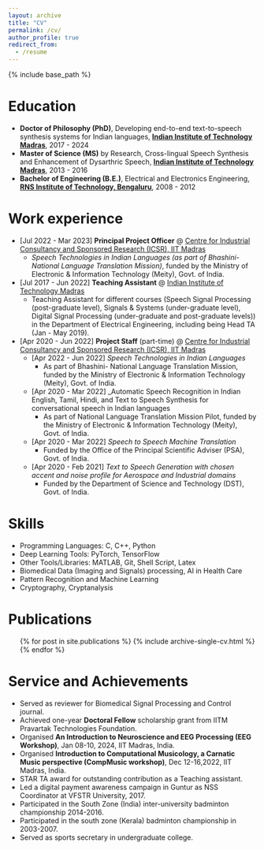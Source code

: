 ```yaml
---
layout: archive
title: "CV"
permalink: /cv/
author_profile: true
redirect_from:
  - /resume
---
```


{% include base_path %}

Education
======
* **Doctor of Philosophy (PhD)**, Developing end-to-end text-to-speech synthesis systems for Indian languages, **[Indian Institute of Technology Madras](https://www.iitm.ac.in/)**, 2017 - 2024
* **Master of Science (MS)** by Research, Cross-lingual Speech Synthesis and Enhancement of Dysarthric Speech, **[Indian Institute of Technology Madras](https://www.iitm.ac.in/)**, 2013 - 2016
* **Bachelor of Engineering (B.E.)**, Electrical and Electronics Engineering, **[RNS Institute of Technology, Bengaluru](https://www.rnsit.ac.in/)**, 2008 - 2012

Work experience
======
* \[Jul 2022 - Mar 2023\] **Principal Project Officer** @ [Centre for Industrial Consultancy and Sponsored Research (ICSR), IIT Madras](https://icandsr.iitm.ac.in/)
  * _Speech Technologies in Indian Languages (as part of Bhashini- National Language Translation Mission)_, funded by the Ministry of Electronic & Information Technology (Meity), Govt. of India.
* \[Jul 2017 - Jun 2022\] **Teaching Assistant** @ [Indian Institute of Technology Madras](https://www.iitm.ac.in)
  * Teaching Assistant for different courses (Speech Signal Processing (post-graduate level), Signals & Systems (under-graduate level), Digital Signal Processing (under-graduate and post-graduate levels)) in the Department of Electrical Engineering, including being Head TA (Jan - May 2019).
* \[Apr 2020 - Jun 2022\] **Project Staff** (part-time) @ [Centre for Industrial Consultancy and Sponsored Research (ICSR), IIT Madras](https://icandsr.iitm.ac.in/)
  * [Apr 2022 - Jun 2022] _Speech Technologies in Indian Languages_
    * As part of Bhashini- National Language Translation Mission, funded by the Ministry of Electronic & Information Technology (Meity), Govt. of India.
  * [Apr 2020 - Mar 2022] _Automatic Speech Recognition in Indian English, Tamil, Hindi, and Text to Speech Synthesis for conversational speech in Indian languages
    * As part of National Language Translation Mission Pilot, funded by the Ministry of Electronic & Information Technology (Meity), Govt. of India.
  * [Apr 2020 - Mar 2022] _Speech to Speech Machine Translation_
    * Funded by the Office of the Principal Scientific Adviser (PSA), Govt. of India.
  * [Apr 2020 - Feb 2021] _Text to Speech Generation with chosen accent and noise profile for Aerospace and Industrial domains_
    * Funded by the Department of Science and Technology (DST), Govt. of India.
 <!-- * <details> <summary>Click to see the full list of projects assisted!</summary><pre> [Apr 2022 - Jun 2022] _Speech Technologies in Indian Languages (as part of Bhashini- National Language Translation Mission)_, funded by the Ministry of Electronic & Information Technology (Meity), Govt. of India. <br> [Apr 2020 - Mar 2022] _Automatic Speech Recognition in Indian English, Tamil, Hindi, and Text to Speech Synthesis for conversational speech in Indian languages (as part of National Language Translation Mission Pilot)_, funded by the Ministry of Electronic & Information Technology (Meity), Govt. of India. <br> [Apr 2020 - Mar 2022] _Speech to Speech Machine Translation_, funded by the Office of the Principal Scientific Adviser (PSA), Govt. of India. <br> [Apr 2020 - Feb 2021] _Text to Speech Generation with chosen accent and noise profile for Aerospace and Industrial domains_, funded by the Department of Science and Technology (DST), Govt. of India. </pre></details> -->

Skills
======
* Programming Languages: C, C++, Python
* Deep Learning Tools: PyTorch, TensorFlow
* Other Tools/Libraries: MATLAB, Git, Shell Script, Latex
* Biomedical Data (Imaging and Signals) processing, AI in Health Care
* Pattern Recognition and Machine Learning
* Cryptography, Cryptanalysis

Publications
======
  <ul>{% for post in site.publications %}
    {% include archive-single-cv.html %}
  {% endfor %}</ul>
  

Service and Achievements
======
* Served as reviewer for Biomedical Signal Processing and Control journal.
* Achieved one-year **Doctoral Fellow** scholarship grant from IITM Pravartak Technologies Foundation. 
* Organised **An Introduction to Neuroscience and EEG Processing (EEG Workshop)**, Jan 08-10, 2024, IIT Madras, India.
* Organised **Introduction to Computational Musicology, a Carnatic Music perspective (CompMusic workshop)**, Dec 12-16,2022, IIT Madras, India.
* STAR TA award for outstanding contribution as a Teaching assistant.
* Led a digital payment awareness campaign in Guntur as NSS Coordinator at VFSTR University, 2017.
* Participated in the South Zone (India) inter-university badminton championship 2014-2016.
* Participated in the south zone (Kerala) badminton championship in 2003-2007.
* Served as sports secretary in undergraduate college.
  
